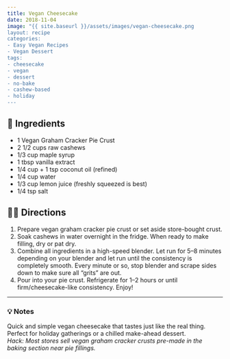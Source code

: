 ```yaml
---
title: Vegan Cheesecake
date: 2018-11-04
image: "{{ site.baseurl }}/assets/images/vegan-cheesecake.png
layout: recipe
categories:
- Easy Vegan Recipes
- Vegan Dessert
tags:
- cheesecake
- vegan
- dessert
- no-bake
- cashew-based
- holiday
---
```


## 🧾 Ingredients

- 1 Vegan Graham Cracker Pie Crust
- 2 1/2 cups raw cashews
- 1/3 cup maple syrup
- 1 tbsp vanilla extract
- 1/4 cup + 1 tsp coconut oil (refined)
- 1/4 cup water
- 1/3 cup lemon juice (freshly squeezed is best)
- 1/4 tsp salt

## 👩‍🍳 Directions

1. Prepare vegan graham cracker pie crust or set aside store-bought crust.
2. Soak cashews in water overnight in the fridge. When ready to make filling, dry or pat dry.
3. Combine all ingredients in a high-speed blender. Let run for 5–8 minutes depending on your blender and let run until the consistency is completely smooth. Every minute or so, stop blender and scrape sides down to make sure all “grits” are out.
4. Pour into your pie crust. Refrigerate for 1–2 hours or until firm/cheesecake-like consistency. Enjoy!


---

### 💡 Notes

Quick and simple vegan cheesecake that tastes just like the real thing.  
Perfect for holiday gatherings or a chilled make-ahead dessert.  
*Hack: Most stores sell vegan graham cracker crusts pre-made in the baking section near pie fillings.*
